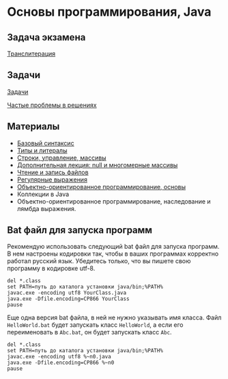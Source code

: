 # Основы программирования, Java

## Задача экзамена

[Транслитерация](https://docs.google.com/document/d/e/2PACX-1vRwN9JYuqYm71BMPN8EzhOxQWHWnxQLfzY5E4bhJOsIbbvI6EgxkY2URyT1106_CbxRGUi0-bSWJwb3/pub)

## Задачи

[Задачи](tasks.md)

[Частые проблемы в решениях](common-mistakes.md)

## Материалы
* [Базовый синтаксис](basic-syntax.md)
* [Типы и литералы](lecture1-types-literals.md)
* [Строки, управление, массивы](lecture2-strings-if-for-functions-arrays.md)
* [Дополнительная лекция: null и многомерные массивы](null-and-multidimensional-arrays.md)
* [Чтение и запись файлов](lecture3-io.md)
* [Регулярные выражения](lecture4-regexp.md)
* [Объектно-ориентированное программирование, основы](oop)
* Коллекции в Java
* Объектно-ориентированное программирование, наследование и
лямбда выражения.

## Bat файл для запуска программ
Рекомендую использовать следующий bat файл для запуска программ. В нем настроены кодировки так, чтобы в ваших программах
корректно работал русский язык. Убедитесь только, что вы пишете свою программу в кодировке utf-8.

    del *.class
    set PATH=путь до каталога установки java/bin;%PATH%
    javac.exe -encoding utf8 YourClass.java
    java.exe -Dfile.encoding=CP866 YourClass
    pause

Еще одна версия bat файла, в ней не нужно указывать имя класса. Файл `HelloWorld.bat` будет запускать класс `HelloWorld`,
а если его переименовать в `Abc.bat`, он будет запускать класс `Abc`.

    del *.class
    set PATH=путь до каталога установки java/bin;%PATH%
    javac.exe -encoding utf8 %~n0.java
    java.exe -Dfile.encoding=CP866 %~n0
    pause
